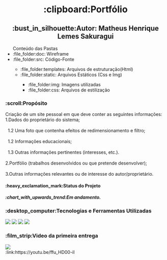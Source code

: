 <h1 align="center">:clipboard:Portfólio</h1>
<h2 align="center">:bust_in_silhouette:Autor: Matheus Henrique Lemes Sakuragui</h2>
<ul>Conteúdo das Pastas
  <li>:file_folder:doc: Wireframe</li>
  <li>:file_folder:src: Código-Fonte</li><ul>
  <li>:file_folder:templates: Arquivos de estruturação(Html)</li>
  <li>:file_folder:static: Arquivos Estáticos (Css e Img)</li><ul>
  <li>:file_folder:img: Imagens utilizadas</li>
  <li>:file_folder:css: Arquivos de estilização</li></ul></ul>  
</ul>
<h3>:scroll:Propósito</h3>
  <p>Criação de um site pessoal em que deve conter as seguintes informações: <br>
    1.Dados do proprietário do sistema;<br><br>
        &nbsp&nbsp1.2 Uma foto que contenha efeitos de redimensionamento e filtro;<br><br>
        &nbsp&nbsp1.2 Informações educacionais; <br><br>
        &nbsp&nbsp1.3 Outras informações pertinentes (interesses, etc.). <br><br>
    2.Portfólio (trabalhos desenvolvidos ou que pretende desenvolver); <br><br>
    3.Outras informações relevantes ou de interesse do autor/proprietário. <br>  
  
  <h4>:heavy_exclamation_mark:Status do Projeto</h4>
  <h5>:chart_with_upwards_trend:Em andamento.</h5>

  <h3>:desktop_computer:Tecnologias e Ferramentas Utilizadas</h3>
  <p>
    <img src="https://img.shields.io/badge/HTML5-E34F26?style=for-the-badge&logo=html5&logoColor=white"/>
    <img src="https://img.shields.io/badge/CSS3-1572B6?style=for-the-badge&logo=css3&logoColor=white"/>
    <img src="https://img.shields.io/badge/Figma-F24E1E?style=for-the-badge&logo=figma&logoColor=white"/>
    <img src="https://img.shields.io/badge/YouTube-FF0000?style=for-the-badge&logo=youtube&logoColor=white"/>
  </p>

<h3>:film_strip:Video da primeira entrega</h3>
<p>
  <img src="https://img.shields.io/badge/YouTube-FF0000?style=for-the-badge&logo=youtube&logoColor=white"/><br>
  :link:https://youtu.be/ffu_HD00-iI
</p>

  
